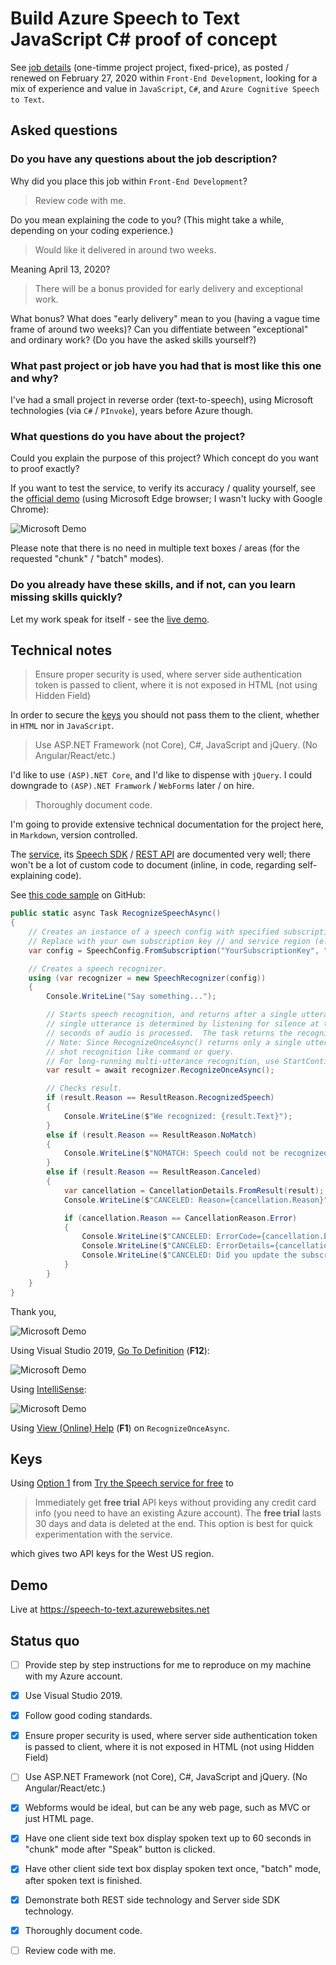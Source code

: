 # Build Azure Speech to Text JavaScript C# proof of concept

See [job details](docs/job-details.pdf) (one-timme project project, fixed-price), as posted / renewed on February 27, 2020 within `Front-End Development`, looking for a mix of experience and value in `JavaScript`, `C#`, and `Azure Cognitive Speech to Text`.

## Asked questions

### Do you have any questions about the job description?

Why did you place this job within `Front-End Development`?



> Review code with me.

Do you mean explaining the code to you? (This might take a while, depending on your coding experience.)

> Would like it delivered in around two weeks.

Meaning April 13, 2020?

> There will be a bonus provided for early delivery and exceptional work.

What bonus? What does "early delivery" mean to you (having a vague time frame of around two weeks)? Can you diffentiate between "exceptional" and ordinary work? (Do you have the asked skills yourself?)

### What past project or job have you had that is most like this one and why?

I've had a small project in reverse order (text-to-speech), using Microsoft technologies (via `C#` / `PInvoke`), years before Azure though.

### What questions do you have about the project?

Could you explain the purpose of this project? Which concept do you want to proof exactly?

If you want to test the service, to verify its accuracy / quality yourself, see the [official demo](https://azure.microsoft.com/en-us/services/cognitive-services/speech-to-text/#features) (using Microsoft Edge browser; I wasn't lucky with Google Chrome):

![Microsoft Demo](docs/microsoft-demo.png)

Please note that there is no need in multiple text boxes / areas (for the requested "chunk" / "batch" modes).

### Do you already have these skills, and if not, can you learn missing skills quickly?

Let my work speak for itself - see the [live demo](https://speech-to-text.azurewebsites.net).

## Technical notes

> Ensure proper security is used, where server side authentication token is passed to client, where it is not exposed in HTML (not using Hidden Field)

In order to secure the [keys](#keys) you should not pass them to the client, whether in `HTML` nor in `JavaScript`.

> Use ASP.NET Framework (not Core), C#, JavaScript and jQuery. (No Angular/React/etc.)

I'd like to use `(ASP).NET Core`, and I'd like to dispense with `jQuery`. I could downgrade to `(ASP).NET Framwork` / `WebForms` later / on hire.

> Thoroughly document code.

I'm going to provide extensive technical documentation for the project here, in `Markdown`, version controlled.

The [service](https://docs.microsoft.com/en-us/azure/cognitive-services/speech-service/speech-to-text), its [Speech SDK](https://docs.microsoft.com/en-us/azure/cognitive-services/speech-service/speech-sdk) / [REST API](https://docs.microsoft.com/en-us/azure/cognitive-services/speech-service/rest-speech-to-text) are documented very well; there won't be a lot of custom code to document (inline, in code, regarding self-explaining code).

See [this code sample](https://github.com/Azure-Samples/cognitive-services-speech-sdk/blob/master/quickstart/csharp/dotnetcore/from-microphone/helloworld/Program.cs) on GitHub:

```csharp
public static async Task RecognizeSpeechAsync()
{
    // Creates an instance of a speech config with specified subscription key and service region.
    // Replace with your own subscription key // and service region (e.g., "westus").
    var config = SpeechConfig.FromSubscription("YourSubscriptionKey", "YourServiceRegion");

    // Creates a speech recognizer.
    using (var recognizer = new SpeechRecognizer(config))
    {
        Console.WriteLine("Say something...");

        // Starts speech recognition, and returns after a single utterance is recognized. The end of a
        // single utterance is determined by listening for silence at the end or until a maximum of 15
        // seconds of audio is processed.  The task returns the recognition text as result. 
        // Note: Since RecognizeOnceAsync() returns only a single utterance, it is suitable only for single
        // shot recognition like command or query. 
        // For long-running multi-utterance recognition, use StartContinuousRecognitionAsync() instead.
        var result = await recognizer.RecognizeOnceAsync();

        // Checks result.
        if (result.Reason == ResultReason.RecognizedSpeech)
        {
            Console.WriteLine($"We recognized: {result.Text}");
        }
        else if (result.Reason == ResultReason.NoMatch)
        {
            Console.WriteLine($"NOMATCH: Speech could not be recognized.");
        }
        else if (result.Reason == ResultReason.Canceled)
        {
            var cancellation = CancellationDetails.FromResult(result);
            Console.WriteLine($"CANCELED: Reason={cancellation.Reason}");

            if (cancellation.Reason == CancellationReason.Error)
            {
                Console.WriteLine($"CANCELED: ErrorCode={cancellation.ErrorCode}");
                Console.WriteLine($"CANCELED: ErrorDetails={cancellation.ErrorDetails}");
                Console.WriteLine($"CANCELED: Did you update the subscription info?");
            }
        }
    }
}
```

Thank you,

![Microsoft Demo](docs/captain-obvious.jpg)

Using Visual Studio 2019, [Go To Definition](https://docs.microsoft.com/en-us/visualstudio/ide/go-to-and-peek-definition?view=vs-2019) (**F12**):

![Microsoft Demo](docs/speech-config-from-subscription.png)

Using [IntelliSense](https://docs.microsoft.com/en-us/visualstudio/ide/using-intellisense?view=vs-2019):

![Microsoft Demo](docs/new-speech-recognizer.png)

Using [View (Online) Help](https://docs.microsoft.com/en-us/dotnet/api/microsoft.cognitiveservices.speech.speechrecognizer.recognizeonceasync) (**F1**) on `RecognizeOnceAsync`. 

## Keys

Using [Option 1](https://docs.microsoft.com/en-us/azure/cognitive-services/speech-service/get-started#no-card) from [Try the Speech service for free](https://docs.microsoft.com/en-us/azure/cognitive-services/speech-service/get-started) to

> Immediately get **free trial** API keys without providing any credit card info (you need to have an existing Azure account). The **free trial** lasts 30 days and data is deleted at the end. This option is best for quick experimentation with the service.

which gives two API keys for the West US region.

## Demo

Live at https://speech-to-text.azurewebsites.net

## Status quo

- [ ] Provide step by step instructions for me to reproduce on my machine with my Azure account.
- [x] Use Visual Studio 2019.
- [x] Follow good coding standards.
- [x] Ensure proper security is used, where server side authentication token is passed to client, where it is not exposed in HTML (not using Hidden Field)
- [ ] Use ASP.NET Framework (not Core), C#, JavaScript and jQuery. (No Angular/React/etc.)
- [x] Webforms would be ideal, but can be any web page, such as MVC or just HTML page.
- [x] Have one client side text box display spoken text up to 60 seconds in "chunk" mode after "Speak" button is clicked.
- [x] Have other client side text box display spoken text once, "batch" mode, after spoken text is finished.
- [x] Demonstrate both REST side technology and Server side SDK technology.
- [x] Thoroughly document code.
- [ ] Review code with me.




